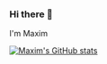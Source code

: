 ### Hi there 👋

I'm Maxim

[![Maxim's GitHub stats](https://github-readme-stats.vercel.app/api?username=Jenner-Maxim)](https://github.com/Jenner-Maxim/github-readme-stats)
